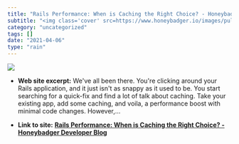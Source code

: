 ```yaml
---
title: "Rails Performance: When is Caching the Right Choice? - Honeybadger Developer Blog"
subtitle: "<img class='cover' src=https://www.honeybadger.io/images/pull_image.png>"
category: "uncategorized"
tags: []
date: "2021-04-06"
type: "rain"
---
```

<img class="cover" src=https://www.honeybadger.io/images/pull_image.png>



* **Web site excerpt:** We've all been there. You're clicking around your Rails application, and it just isn't as snappy as it used to be. You start searching for a quick-fix and find a lot of talk about caching. Take your existing app, add some caching, and voila, a performance boost with minimal code changes. However,...

* **Link to site:** **[Rails Performance: When is Caching the Right Choice? - Honeybadger Developer Blog](https://www.honeybadger.io/blog/rails-caching-alternatives)**